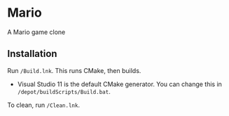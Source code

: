 Mario
=====
A Mario game clone

Installation
------------
Run `/Build.lnk`.  This runs CMake, then builds.  
 * Visual Studio 11 is the default CMake generator.  You can change this in `/depot/buildScripts/Build.bat`.  

To clean, run `/Clean.lnk`.